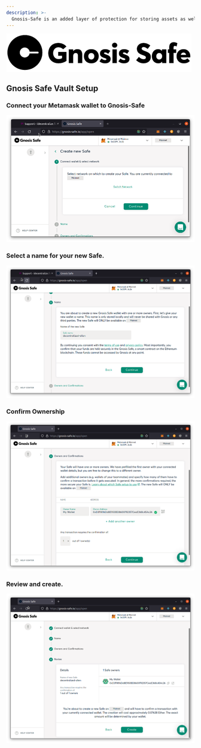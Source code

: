 ```yaml
---
description: >-
  Gnosis-Safe is an added layer of protection for storing assets as well as using multi-signatures.
---
```


![](../../.gitbook/assets/gnosis.png)

## Gnosis Safe Vault Setup

### Connect your Metamask wallet to Gnosis-Safe

![](../../.gitbook/assets/gnosis-step-1.png)

### Select a name for your new Safe.

![](../../.gitbook/assets/gnosis-step-2.png)

### Confirm Ownership

![](../../.gitbook/assets/gnosis-step-3.png)

### Review and create.

![](../../.gitbook/assets/gnosis-step-4.png)

